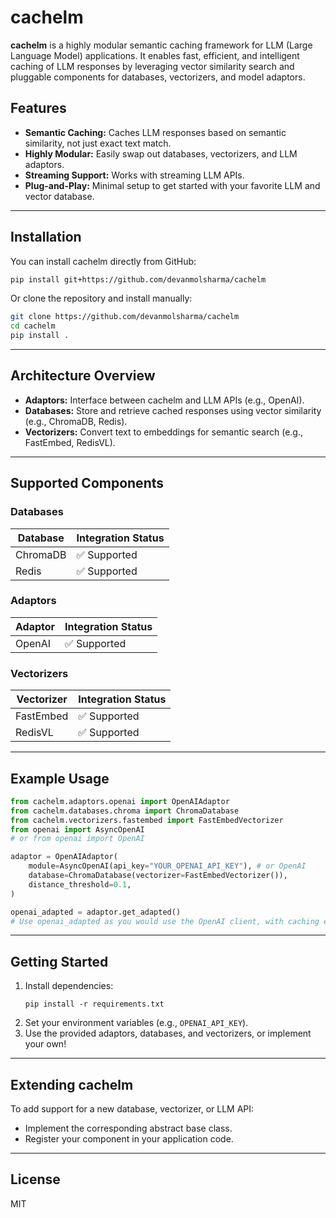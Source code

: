# cachelm

**cachelm** is a highly modular semantic caching framework for LLM (Large Language Model) applications. It enables fast, efficient, and intelligent caching of LLM responses by leveraging vector similarity search and pluggable components for databases, vectorizers, and model adaptors.

## Features

- **Semantic Caching:** Caches LLM responses based on semantic similarity, not just exact text match.
- **Highly Modular:** Easily swap out databases, vectorizers, and LLM adaptors.
- **Streaming Support:** Works with streaming LLM APIs.
- **Plug-and-Play:** Minimal setup to get started with your favorite LLM and vector database.

---

## Installation

You can install cachelm directly from GitHub:

```bash
pip install git+https://github.com/devanmolsharma/cachelm
```

Or clone the repository and install manually:

```bash
git clone https://github.com/devanmolsharma/cachelm
cd cachelm
pip install .
```

---

## Architecture Overview

- **Adaptors:** Interface between cachelm and LLM APIs (e.g., OpenAI).
- **Databases:** Store and retrieve cached responses using vector similarity (e.g., ChromaDB, Redis).
- **Vectorizers:** Convert text to embeddings for semantic search (e.g., FastEmbed, RedisVL).

---

## Supported Components

### Databases

| Database   | Integration Status |
|------------|-------------------|
| ChromaDB   | ✅ Supported      |
| Redis      | ✅ Supported      |

### Adaptors

| Adaptor    | Integration Status |
|------------|-------------------|
| OpenAI     | ✅ Supported      |

### Vectorizers

| Vectorizer   | Integration Status |
|--------------|-------------------|
| FastEmbed    | ✅ Supported      |
| RedisVL      | ✅ Supported      |

---

## Example Usage

```python
from cachelm.adaptors.openai import OpenAIAdaptor
from cachelm.databases.chroma import ChromaDatabase
from cachelm.vectorizers.fastembed import FastEmbedVectorizer
from openai import AsyncOpenAI 
# or from openai import OpenAI

adaptor = OpenAIAdaptor(
    module=AsyncOpenAI(api_key="YOUR_OPENAI_API_KEY"), # or OpenAI
    database=ChromaDatabase(vectorizer=FastEmbedVectorizer()),
    distance_threshold=0.1,
)

openai_adapted = adaptor.get_adapted()
# Use openai_adapted as you would use the OpenAI client, with caching enabled!
```

---

## Getting Started

1. Install dependencies:
    ```
    pip install -r requirements.txt
    ```
2. Set your environment variables (e.g., `OPENAI_API_KEY`).
3. Use the provided adaptors, databases, and vectorizers, or implement your own!

---

## Extending cachelm

To add support for a new database, vectorizer, or LLM API:
- Implement the corresponding abstract base class.
- Register your component in your application code.

---

## License

MIT


